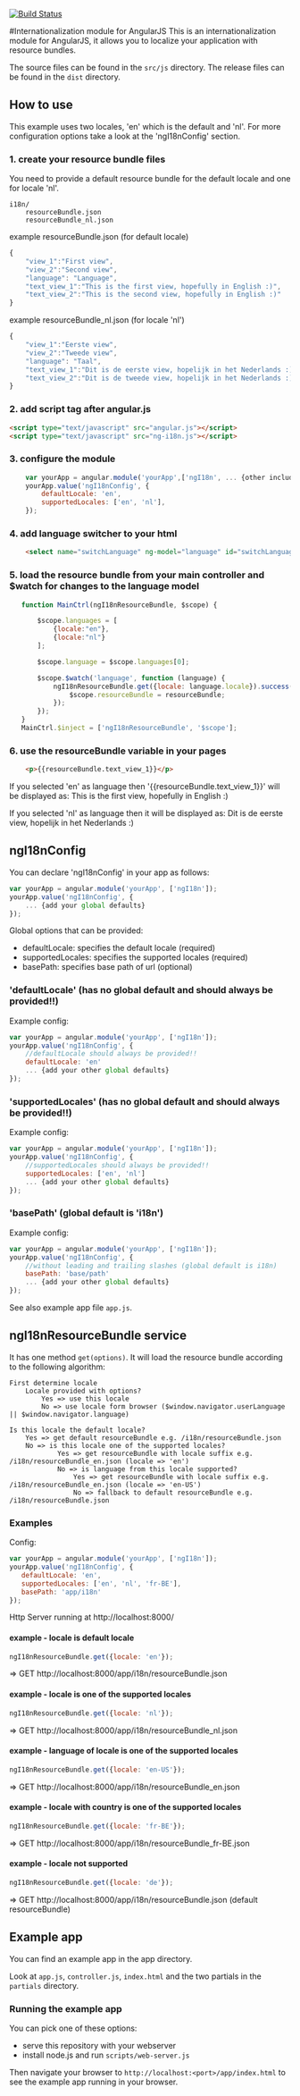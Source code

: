 [![Build Status](https://travis-ci.org/gertn/ng-i18n.png)](https://travis-ci.org/gertn/ng-i18n)

#Internationalization module for AngularJS
This is an internationalization module for AngularJS, it allows you to localize your application with resource bundles.

The source files can be found in the `src/js` directory.
The release files can be found in the `dist` directory.

## How to use
This example uses two locales, 'en' which is the default and 'nl'.
For more configuration options take a look at the 'ngI18nConfig' section.

### 1. create your resource bundle files
You need to provide a default resource bundle for the default locale and one for locale 'nl'.
```
i18n/
    resourceBundle.json
    resourceBundle_nl.json
```

example resourceBundle.json (for default locale)
```javascript
{
    "view_1":"First view",
    "view_2":"Second view",
    "language": "Language",
    "text_view_1":"This is the first view, hopefully in English :)",
    "text_view_2":"This is the second view, hopefully in English :)"
}
```

example resourceBundle_nl.json (for locale 'nl')
```javascript
{
    "view_1":"Eerste view",
    "view_2":"Tweede view",
    "language": "Taal",
    "text_view_1":"Dit is de eerste view, hopelijk in het Nederlands :)",
    "text_view_2":"Dit is de tweede view, hopelijk in het Nederlands :)"
}
```

### 2. add script tag after angular.js

```html
<script type="text/javascript" src="angular.js"></script>
<script type="text/javascript" src="ng-i18n.js"></script>
```

### 3. configure the module

```javascript
    var yourApp = angular.module('yourApp',['ngI18n', ... {other includes}]);
    yourApp.value('ngI18nConfig', {
        defaultLocale: 'en',
        supportedLocales: ['en', 'nl'],
    });
```

### 4. add language switcher to your html

```html
    <select name="switchLanguage" ng-model="language" id="switchLanguage" ng-options="l.locale for l in languages">
```

### 5. load the resource bundle from your main controller and $watch for changes to the language model

```javascript
   function MainCtrl(ngI18nResourceBundle, $scope) {

       $scope.languages = [
           {locale:"en"},
           {locale:"nl"}
       ];

       $scope.language = $scope.languages[0];

       $scope.$watch('language', function (language) {
           ngI18nResourceBundle.get({locale: language.locale}).success(function (resourceBundle) {
               $scope.resourceBundle = resourceBundle;
           });
       });
   }
   MainCtrl.$inject = ['ngI18nResourceBundle', '$scope'];
```
### 6. use the resourceBundle variable in your pages

```html
    <p>{{resourceBundle.text_view_1}}</p>
```

If you selected 'en' as language then '{{resourceBundle.text_view_1}}' will be displayed as:
This is the first view, hopefully in English :)

If you selected 'nl' as language then  it will be displayed as:
Dit is de eerste view, hopelijk in het Nederlands :)

## ngI18nConfig
You can declare 'ngI18nConfig' in your app as follows:
```javascript
var yourApp = angular.module('yourApp', ['ngI18n']);
yourApp.value('ngI18nConfig', {
    ... {add your global defaults}
});
```
Global options that can be provided:
*  defaultLocale: specifies the default locale (required)
*  supportedLocales: specifies the supported locales (required)
*  basePath: specifies base path of url (optional)

### 'defaultLocale' (has no global default and should always be provided!!)
Example config:
```javascript
var yourApp = angular.module('yourApp', ['ngI18n']);
yourApp.value('ngI18nConfig', {
    //defaultLocale should always be provided!!
    defaultLocale: 'en'
    ... {add your other global defaults}
});
```
### 'supportedLocales' (has no global default and should always be provided!!)
Example config:
```javascript
var yourApp = angular.module('yourApp', ['ngI18n']);
yourApp.value('ngI18nConfig', {
    //supportedLocales should always be provided!!
    supportedLocales: ['en', 'nl']
    ... {add your other global defaults}
});
```

### 'basePath' (global default is 'i18n')
Example config:
```javascript
var yourApp = angular.module('yourApp', ['ngI18n']);
yourApp.value('ngI18nConfig', {
    //without leading and trailing slashes (global default is i18n)
    basePath: 'base/path'
    ... {add your other global defaults}
});
```
See also example app file `app.js`.

## ngI18nResourceBundle service
It has one method `get(options)`.
It will load the resource bundle according to the following algorithm:
```
First determine locale
	Locale provided with options?
		Yes => use this locale
		No => use locale form browser ($window.navigator.userLanguage || $window.navigator.language)

Is this locale the default locale?
	Yes => get default resourceBundle e.g. /i18n/resourceBundle.json
	No => is this locale one of the supported locales?
			Yes => get resourceBundle with locale suffix e.g. /i18n/resourceBundle_en.json (locale => 'en')
			No => is language from this locale supported?
				Yes => get resourceBundle with locale suffix e.g. /i18n/resourceBundle_en.json (locale => 'en-US')
				No => fallback to default resourceBundle e.g. /i18n/resourceBundle.json
```
### Examples
Config:
 ```javascript
var yourApp = angular.module('yourApp', ['ngI18n']);
yourApp.value('ngI18nConfig', {
    defaultLocale: 'en',
    supportedLocales: ['en', 'nl', 'fr-BE'],
    basePath: 'app/i18n'
});
```
Http Server running at http://localhost:8000/

#### example - locale is default locale
```javascript
ngI18nResourceBundle.get({locale: 'en'});
```
=> GET http://localhost:8000/app/i18n/resourceBundle.json

#### example - locale is one of the supported locales
```javascript
ngI18nResourceBundle.get({locale: 'nl'});
```
=> GET http://localhost:8000/app/i18n/resourceBundle_nl.json

#### example - language of locale is one of the supported locales
```javascript
ngI18nResourceBundle.get({locale: 'en-US'});
```
=> GET http://localhost:8000/app/i18n/resourceBundle_en.json

#### example - locale with country is one of the supported locales
```javascript
ngI18nResourceBundle.get({locale: 'fr-BE'});
```
=> GET http://localhost:8000/app/i18n/resourceBundle_fr-BE.json

#### example - locale not supported
```javascript
ngI18nResourceBundle.get({locale: 'de'});
```
=> GET http://localhost:8000/app/i18n/resourceBundle.json  (default resourceBundle)

## Example app
You can find an example app in the app directory.

Look at `app.js`, `controller.js`, `index.html` and the two partials in the `partials` directory.

### Running the example app

You can pick one of these options:

* serve this repository with your webserver
* install node.js and run `scripts/web-server.js`

Then navigate your browser to `http://localhost:<port>/app/index.html` to see the example app running in
your browser.
